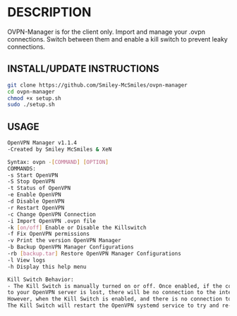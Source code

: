 # DESCRIPTION
OVPN-Manager is for the client only. Import and manage your .ovpn connections. Switch between them and enable a kill switch to prevent leaky connections.

## INSTALL/UPDATE INSTRUCTIONS

```sh
git clone https://github.com/Smiley-McSmiles/ovpn-manager
cd ovpn-manager
chmod +x setup.sh
sudo ./setup.sh
```

## USAGE

```sh
OpenVPN Manager v1.1.4
-Created by Smiley McSmiles & XeN

Syntax: ovpn -[COMMAND] [OPTION]
COMMANDS:
-s Start OpenVPN
-S Stop OpenVPN
-t Status of OpenVPN
-e Enable OpenVPN
-d Disable OpenVPN
-r Restart OpenVPN
-c Change OpenVPN Connection
-i Import OpenVPN .ovpn file
-k [on/off] Enable or Disable the Killswitch
-f Fix OpenVPN permissions
-v Print the version OpenVPN Manager
-b Backup OpenVPN Manager Configurations
-rb [backup.tar] Restore OpenVPN Manager Configurations
-l View logs
-h Display this help menu

Kill Switch Behavior:
- The Kill Switch is manually turned on or off. Once enabled, if the connection
to your OpenVPN server is lost, there will be no connection to the internet.
However, when the Kill Switch is enabled, and there is no connection to the internet,
The Kill Switch will restart the OpenVPN systemd service to try and re-establish a conneciton.

```
